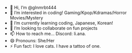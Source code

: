 - 👋 Hi, I’m @glnmrbt444
- 👀 I’m interested in coding! Gaming/Kpop/Kdramas/Horror Movies/Mystery
- 🌱 I’m currently learning coding, Japanese, Korean!
- 💞️ I’m looking to collaborate on fun projects
- 📫 How to reach me... Discord: li.ana.
- 😄 Pronouns: She/Her
- ⚡ Fun fact: I love cats. I have a tattoo of one.

<!---
glnmrbt444/glnmrbt444 is a ✨ special ✨ repository because its `README.md` (this file) appears on your GitHub profile.
You can click the Preview link to take a look at your changes.
--->
